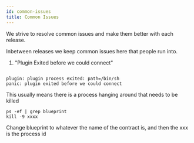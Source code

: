 ```yaml
---
id: common-issues 
title: Common Issues
---
```


We strive to resolve common issues and make them better with each release. 

Inbetween releases we keep common issues here that people run into.

1) "Plugin Exited before we could connect"

```

plugin: plugin process exited: path=/bin/sh
panic: plugin exited before we could connect

```

This usually means there is a process hanging around that needs to be killed

```
ps -ef | grep blueprint
kill -9 xxxx 
```

Change blueprint to whatever the name of the contract is, and then the xxx is the process id